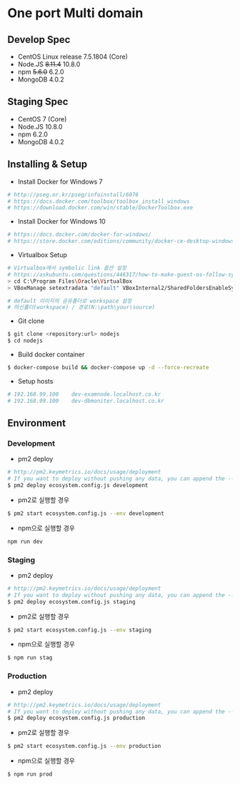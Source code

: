 # One port Multi domain

## Develop Spec

* CentOS Linux release 7.5.1804 (Core)
* Node.JS ~~8.11.4~~ 10.8.0
* npm ~~5.6.0~~ 6.2.0
* MongoDB 4.0.2

## Staging Spec

* CentOS 7 (Core)
* Node.JS 10.8.0
* npm 6.2.0
* MongoDB 4.0.2

## Installing & Setup

* Install Docker for Windows 7
```bash
# http://pseg.or.kr/pseg/infoinstall/6076
# https://docs.docker.com/toolbox/toolbox_install_windows
# https://download.docker.com/win/stable/DockerToolbox.exe
```

* Install Docker for Windows 10
```bash
# https://docs.docker.com/docker-for-windows/
# https://store.docker.com/editions/community/docker-ce-desktop-windows
```

* Virtualbox Setup
```bash
# Virtualbox에서 symbolic link 옵션 설정
# https://askubuntu.com/questions/446317/how-to-make-guest-os-follow-symlinks-from-shared-folder
> cd C:\Program Files\Oracle\VirtualBox
> VBoxManage setextradata "default" VBoxInternal2/SharedFoldersEnableSymlinksCreate/workspace 1

# default 이미지의 공유폴더로 workspace 설정
# 머신폴더(workspace) / 경로(N:\path\your\source)
```

* Git clone
```bash
$ git clone <repository:url> nodejs
$ cd nodejs
```

* Build docker container
```bash
$ docker-compose build && docker-compose up -d --force-recreate
```

* Setup hosts
```bash
# 192.168.99.100	dev-examnode.localhost.co.kr
# 192.168.99.100	dev-dbmoniter.localhost.co.kr
```


## Environment

### Development
* pm2 deploy
```bash
# http://pm2.keymetrics.io/docs/usage/deployment
# If you want to deploy without pushing any data, you can append the --force option
$ pm2 deploy ecosystem.config.js development
```

* pm2로 실행할 경우
```bash
$ pm2 start ecosystem.config.js --env development
```

* npm으로 실행할 경우
```bash
npm run dev
```

### Staging
* pm2 deploy
```bash
# http://pm2.keymetrics.io/docs/usage/deployment
# If you want to deploy without pushing any data, you can append the --force option
$ pm2 deploy ecosystem.config.js staging
```

* pm2로 실행할 경우
```bash
$ pm2 start ecosystem.config.js --env staging
```

* npm으로 실행할 경우
```bash
$ npm run stag
```

### Production
* pm2 deploy
```bash
# http://pm2.keymetrics.io/docs/usage/deployment
# If you want to deploy without pushing any data, you can append the --force option
$ pm2 deploy ecosystem.config.js production
```

* pm2로 실행할 경우
```bash
$ pm2 start ecosystem.config.js --env production
```

* npm으로 실행할 경우
```bash
$ npm run prod
```